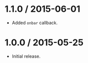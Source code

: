 1.1.0 / 2015-06-01
==================

* Added `onbar` callback.

1.0.0 / 2015-05-25
==================

* Initial release.
